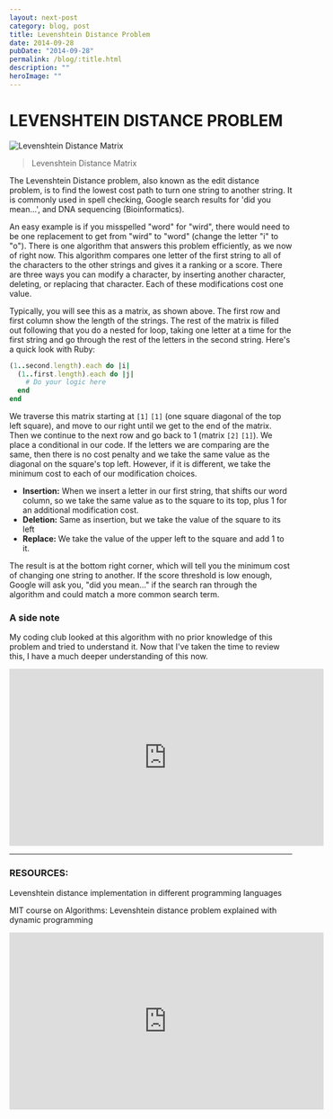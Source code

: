 ```yaml
---
layout: next-post
category: blog, post
title: Levenshtein Distance Problem
date: 2014-09-28
pubDate: "2014-09-28"
permalink: /blog/:title.html
description: ""
heroImage: ""
---
```


# LEVENSHTEIN DISTANCE PROBLEM  

![Levenshtein Distance Matrix](http://www.levenshtein.net/images/levenshtein_meilenstein_matrix.gif)

> Levenshtein Distance Matrix

The Levenshtein Distance problem, also known as the edit distance problem, is to find the lowest cost path to turn one string to another string. It is commonly used in spell checking, Google search results for 'did you mean...', and DNA sequencing (Bioinformatics).

An easy example is if you misspelled "word" for "wird", there would need to be one replacement to get from "wird" to "word" (change the letter "i" to "o"). There is one algorithm that answers this problem efficiently, as we now of right now. This algorithm compares one letter of the first string to all of the characters to the other strings and gives it a ranking or a score. There are three ways you can modify a character, by inserting another character, deleting, or replacing that character. Each of these modifications cost one value.

Typically, you will see this as a matrix, as shown above. The first row and first column show the length of the strings. The rest of the matrix is filled out following that you do a nested for loop, taking one letter at a time for the first string and go through the rest of the letters in the second string. Here's a quick look with Ruby:

```ruby
(1..second.length).each do |i|
  (1..first.length).each do |j|
    # Do your logic here
  end
end
```

We traverse this matrix starting at `[1]` `[1]` (one square diagonal of the top left square), and move to our right until we get to the end of the matrix. Then we continue to the next row and go back to 1 (matrix `[2]` `[1]`). We place a conditional in our code. If the letters we are comparing are the same, then there is no cost penalty and we take the same value as the diagonal on the square's top left. However, if it is different, we take the minimum cost to each of our modification choices.

- **Insertion:** When we insert a letter in our first string, that shifts our word column, so we take the same value as to the square to its top, plus 1 for an additional modification cost.
- **Deletion:** Same as insertion, but we take the value of the square to its left
- **Replace:** We take the value of the upper left to the square and add 1 to it.

The result is at the bottom right corner, which will tell you the minimum cost of changing one string to another. If the score threshold is low enough, Google will ask you, "did you mean..." if the search ran through the algorithm and could match a more common search term.

### A side note

My coding club looked at this algorithm with no prior knowledge of this problem and tried to understand it. Now that I've taken the time to review this, I have a much deeper understanding of this now.

<iframe width="560" height="315" src="https://www.youtube.com/embed/EciZzD_27iI" frameborder="0" allowfullscreen></iframe>

---

### RESOURCES:

Levenshtein distance implementation in different programming languages

MIT course on Algorithms: Levenshtein distance problem explained with dynamic programming

<iframe width="560" height="315" src="https://www.youtube.com/embed/ocZMDMZwhCY" frameborder="0" allowfullscreen></iframe>
